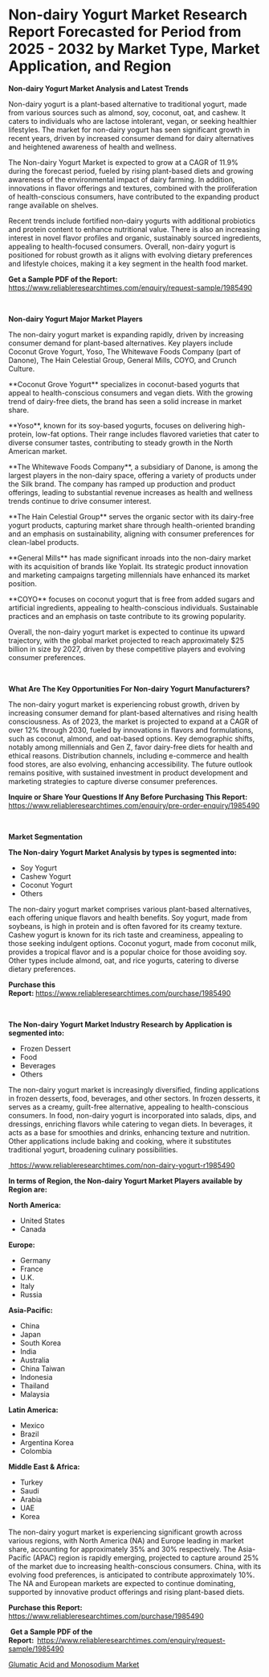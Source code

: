 <p><h1>Non-dairy Yogurt Market Research Report Forecasted for Period from 2025 -  2032 by Market Type, Market Application, and Region</h1></p><p><strong>Non-dairy Yogurt Market Analysis and Latest Trends</strong></p>
<p><p>Non-dairy yogurt is a plant-based alternative to traditional yogurt, made from various sources such as almond, soy, coconut, oat, and cashew. It caters to individuals who are lactose intolerant, vegan, or seeking healthier lifestyles. The market for non-dairy yogurt has seen significant growth in recent years, driven by increased consumer demand for dairy alternatives and heightened awareness of health and wellness.</p><p>The Non-dairy Yogurt Market is expected to grow at a CAGR of 11.9% during the forecast period, fueled by rising plant-based diets and growing awareness of the environmental impact of dairy farming. In addition, innovations in flavor offerings and textures, combined with the proliferation of health-conscious consumers, have contributed to the expanding product range available on shelves.</p><p>Recent trends include fortified non-dairy yogurts with additional probiotics and protein content to enhance nutritional value. There is also an increasing interest in novel flavor profiles and organic, sustainably sourced ingredients, appealing to health-focused consumers. Overall, non-dairy yogurt is positioned for robust growth as it aligns with evolving dietary preferences and lifestyle choices, making it a key segment in the health food market.</p></p>
<p><strong>Get a Sample PDF of the Report:&nbsp;</strong> <a href="https://www.reliableresearchtimes.com/enquiry/request-sample/1985490?utm_campaign=2040&utm_medium=2&utm_source=Github&utm_content=ia&utm_term=15022025&utm_id=non-dairy-yogurt">https://www.reliableresearchtimes.com/enquiry/request-sample/1985490</a></p>
<p>&nbsp;</p>
<p><strong>Non-dairy Yogurt Major Market Players</strong></p>
<p><p>The non-dairy yogurt market is expanding rapidly, driven by increasing consumer demand for plant-based alternatives. Key players include Coconut Grove Yogurt, Yoso, The Whitewave Foods Company (part of Danone), The Hain Celestial Group, General Mills, COYO, and Crunch Culture.</p><p>**Coconut Grove Yogurt** specializes in coconut-based yogurts that appeal to health-conscious consumers and vegan diets. With the growing trend of dairy-free diets, the brand has seen a solid increase in market share.</p><p>**Yoso**, known for its soy-based yogurts, focuses on delivering high-protein, low-fat options. Their range includes flavored varieties that cater to diverse consumer tastes, contributing to steady growth in the North American market.</p><p>**The Whitewave Foods Company**, a subsidiary of Danone, is among the largest players in the non-dairy space, offering a variety of products under the Silk brand. The company has ramped up production and product offerings, leading to substantial revenue increases as health and wellness trends continue to drive consumer interest.</p><p>**The Hain Celestial Group** serves the organic sector with its dairy-free yogurt products, capturing market share through health-oriented branding and an emphasis on sustainability, aligning with consumer preferences for clean-label products.</p><p>**General Mills** has made significant inroads into the non-dairy market with its acquisition of brands like Yoplait. Its strategic product innovation and marketing campaigns targeting millennials have enhanced its market position.</p><p>**COYO** focuses on coconut yogurt that is free from added sugars and artificial ingredients, appealing to health-conscious individuals. Sustainable practices and an emphasis on taste contribute to its growing popularity.</p><p>Overall, the non-dairy yogurt market is expected to continue its upward trajectory, with the global market projected to reach approximately $25 billion in size by 2027, driven by these competitive players and evolving consumer preferences.</p></p>
<p>&nbsp;</p>
<p><strong>What Are The Key Opportunities For Non-dairy Yogurt Manufacturers?</strong></p>
<p><p>The non-dairy yogurt market is experiencing robust growth, driven by increasing consumer demand for plant-based alternatives and rising health consciousness. As of 2023, the market is projected to expand at a CAGR of over 12% through 2030, fueled by innovations in flavors and formulations, such as coconut, almond, and oat-based options. Key demographic shifts, notably among millennials and Gen Z, favor dairy-free diets for health and ethical reasons. Distribution channels, including e-commerce and health food stores, are also evolving, enhancing accessibility. The future outlook remains positive, with sustained investment in product development and marketing strategies to capture diverse consumer preferences.</p></p>
<p><strong>Inquire or Share Your Questions If Any Before Purchasing This Report:</strong> <a href="https://www.reliableresearchtimes.com/enquiry/pre-order-enquiry/1985490?utm_campaign=2040&utm_medium=2&utm_source=Github&utm_content=ia&utm_term=15022025&utm_id=non-dairy-yogurt">https://www.reliableresearchtimes.com/enquiry/pre-order-enquiry/1985490</a></p>
<p>&nbsp;</p>
<p><strong>Market Segmentation</strong></p>
<p><strong>The Non-dairy Yogurt Market Analysis by types is segmented into:</strong></p>
<p><ul><li>Soy Yogurt</li><li>Cashew Yogurt</li><li>Coconut Yogurt</li><li>Others</li></ul></p>
<p><p>The non-dairy yogurt market comprises various plant-based alternatives, each offering unique flavors and health benefits. Soy yogurt, made from soybeans, is high in protein and is often favored for its creamy texture. Cashew yogurt is known for its rich taste and creaminess, appealing to those seeking indulgent options. Coconut yogurt, made from coconut milk, provides a tropical flavor and is a popular choice for those avoiding soy. Other types include almond, oat, and rice yogurts, catering to diverse dietary preferences.</p></p>
<p><strong>Purchase this Report:&nbsp;</strong><a href="https://www.reliableresearchtimes.com/purchase/1985490?utm_campaign=2040&utm_medium=2&utm_source=Github&utm_content=ia&utm_term=15022025&utm_id=non-dairy-yogurt">https://www.reliableresearchtimes.com/purchase/1985490</a></p>
<p>&nbsp;</p>
<p><strong>The Non-dairy Yogurt Market Industry Research by Application is segmented into:</strong></p>
<p><ul><li>Frozen Dessert</li><li>Food</li><li>Beverages</li><li>Others</li></ul></p>
<p><p>The non-dairy yogurt market is increasingly diversified, finding applications in frozen desserts, food, beverages, and other sectors. In frozen desserts, it serves as a creamy, guilt-free alternative, appealing to health-conscious consumers. In food, non-dairy yogurt is incorporated into salads, dips, and dressings, enriching flavors while catering to vegan diets. In beverages, it acts as a base for smoothies and drinks, enhancing texture and nutrition. Other applications include baking and cooking, where it substitutes traditional yogurt, broadening culinary possibilities.</p></p>
<p><a href="https://www.reliableresearchtimes.com/non-dairy-yogurt-r1985490?utm_campaign=2040&utm_medium=2&utm_source=Github&utm_content=ia&utm_term=15022025&utm_id=non-dairy-yogurt">&nbsp;https://www.reliableresearchtimes.com/non-dairy-yogurt-r1985490</a></p>
<p><strong>In terms of Region, the Non-dairy Yogurt Market Players available by Region are:</strong></p>
<p>
    <p> <strong> North America: </strong>
        <ul>
            <li>United States</li>
            <li>Canada</li>
        </ul>
        </p> 
    <p> <strong> Europe: </strong>
        <ul>
            <li>Germany</li>
            <li>France</li>
            <li>U.K.</li>
            <li>Italy</li>
            <li>Russia</li>
        </ul>
        </p> 
    <p> <strong> Asia-Pacific: </strong>
        <ul>
            <li>China</li>
            <li>Japan</li>
            <li>South Korea</li>
            <li>India</li>
            <li>Australia</li>
            <li>China Taiwan</li>
            <li>Indonesia</li>
            <li>Thailand</li>
            <li>Malaysia</li>
        </ul>
        </p> 
    <p> <strong> Latin America: </strong>
        <ul>
            <li>Mexico</li>
            <li>Brazil</li>
            <li>Argentina Korea</li>
            <li>Colombia</li>
        </ul>
        </p> 
    <p> <strong> Middle East & Africa: </strong>
        <ul>
            <li>Turkey</li>
            <li>Saudi</li>
            <li>Arabia</li>
            <li>UAE</li>
            <li>Korea</li>
        </ul>
    </p>
    </p>
<p><p>The non-dairy yogurt market is experiencing significant growth across various regions, with North America (NA) and Europe leading in market share, accounting for approximately 35% and 30% respectively. The Asia-Pacific (APAC) region is rapidly emerging, projected to capture around 25% of the market due to increasing health-conscious consumers. China, with its evolving food preferences, is anticipated to contribute approximately 10%. The NA and European markets are expected to continue dominating, supported by innovative product offerings and rising plant-based diets.</p></p>
<p><strong>Purchase this Report: </strong><a href="https://www.reliableresearchtimes.com/purchase/1985490?utm_campaign=2040&utm_medium=2&utm_source=Github&utm_content=ia&utm_term=15022025&utm_id=non-dairy-yogurt">https://www.reliableresearchtimes.com/purchase/1985490</a></p>
<p>&nbsp;<strong>Get a Sample PDF of the Report:&nbsp;&nbsp;</strong><a href="https://www.reliableresearchtimes.com/enquiry/request-sample/1985490?utm_campaign=2040&utm_medium=2&utm_source=Github&utm_content=ia&utm_term=15022025&utm_id=non-dairy-yogurt">https://www.reliableresearchtimes.com/enquiry/request-sample/1985490</a></p>
<p><strong></strong></p>
<p><p><a href="https://github.com/MonroeBullock54/Market-Research-Report-List-1/blob/main/glumatic-acid-and-monosodium-market.md?utm_campaign=2040&utm_medium=2&utm_source=Github&utm_content=ia&utm_term=15022025&utm_id=non-dairy-yogurt">Glumatic Acid and Monosodium Market</a></p></p>